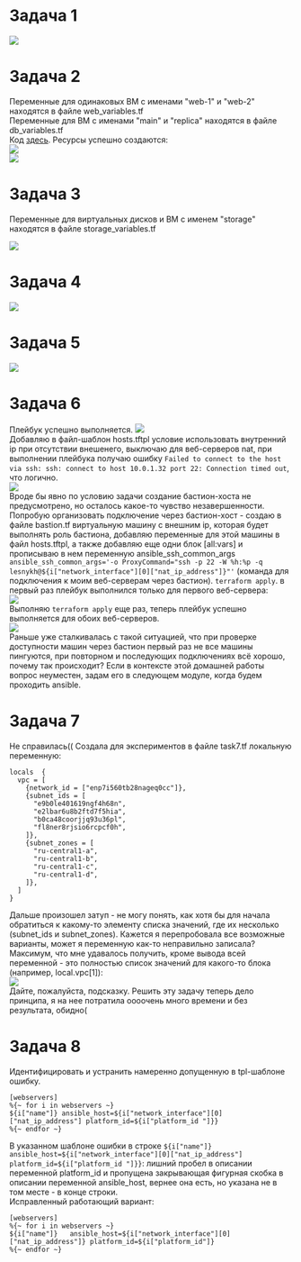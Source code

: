 # Задача 1
![](https://github.com/OlgaLesnykh/screenshots/blob/main/Terraform_018.png)    
# Задача 2
Переменные для одинаковых ВМ с именами "web-1" и "web-2" находятся в файле web_variables.tf    
Переменные для ВМ с именами "main" и "replica" находятся в файле db_variables.tf    
Код [здесь](https://github.com/OlgaLesnykh/DevOps/tree/main/Terraform/3/src).
Ресурсы успешно создаются:    
![](https://github.com/OlgaLesnykh/screenshots/blob/main/Terraform_019.png)    
![](https://github.com/OlgaLesnykh/screenshots/blob/main/Terraform_020.png)    
# Задача 3
Переменные для виртуальных дисков и ВМ c именем "storage" находятся в файле storage_variables.tf    
    
![](https://github.com/OlgaLesnykh/screenshots/blob/main/Terraform_021.png)    
# Задача 4
![](https://github.com/OlgaLesnykh/screenshots/blob/main/Terraform_022.png)    
# Задача 5
![](https://github.com/OlgaLesnykh/screenshots/blob/main/Terraform_023.png)    
# Задача 6
Плейбук успешно выполняется.
![](https://github.com/OlgaLesnykh/screenshots/blob/main/Terraform_024.png)    
Добавляю в файл-шаблон hosts.tftpl условие использовать внутренний ip при отсутствии внешенего, выключаю для веб-серверов nat, при выполнении плейбука получаю ошибку ```Failed to connect to the host via ssh: ssh: connect to host 10.0.1.32 port 22: Connection timed out```, что логично.    
![](https://github.com/OlgaLesnykh/screenshots/blob/main/Terraform_025.png)    
Вроде бы явно по условию задачи создание бастион-хоста не предусмотрено, но осталось какое-то чувство незавершенности. Попробую организовать подключение через бастион-хост - создаю в файле bastion.tf виртуальную машину с внешним ip, которая будет выполнять роль бастиона, добавляю переменные для этой машины в файл hosts.tftpl, а также добавляю еще одни блок [all:vars] и прописываю в нем переменную ansible_ssh_common_args ```ansible_ssh_common_args='-o ProxyCommand="ssh -p 22 -W %h:%p -q lesnykh@${i["network_interface"][0]["nat_ip_address"]}"'``` (команда для подключения к моим веб-серверам через бастион). ```terraform apply```. в первый раз плейбук выполнился только для первого веб-сервера:    
![](https://github.com/OlgaLesnykh/screenshots/blob/main/Terraform_027.png)    
Выполняю ```terraform apply``` еще раз, теперь плейбук успешно выполняется для обоих веб-серверов.    
![](https://github.com/OlgaLesnykh/screenshots/blob/main/Terraform_026.png)    
Раньше уже сталкивалась с такой ситуацией, что при проверке доступности машин через бастион первый раз не все машины пингуются, при повторном и последующих подключениях всё хорошо, почему так происходит? Если в контексте этой домашней работы вопрос неуместен, задам его в следующем модуле, когда будем проходить ansible.
# Задача 7
Не справилась(( Создала для экспериментов в файле task7.tf локальную переменную:    
```
locals  {
  vpc = [
    {network_id = ["enp7i560tb28nageq0cc"]},
    {subnet_ids = [
      "e9b0le401619ngf4h68n",
      "e2lbar6u8b2ftd7f5hia",
      "b0ca48coorjjq93u36pl",
      "fl8ner8rjsio6rcpcf0h",
    ]},
    {subnet_zones = [
      "ru-central1-a",
      "ru-central1-b",
      "ru-central1-c",
      "ru-central1-d",
    ]},
  ]
}
```
Дальше произошел затуп - не могу понять, как хотя бы для начала обратиться к какому-то элементу списка значений, где их несколько (subnet_ids и subnet_zones). Кажется я перепробовала все возможные варианты, может я переменную как-то неправильно записала? Максимум, что мне удавалось получить, кроме вывода всей переменной - это полностью список значений для какого-то блока (например, local.vpc[1]):    
![](https://github.com/OlgaLesnykh/screenshots/blob/main/Terraform_028.png)    
Дайте, пожалуйста, подсказку. Решить эту задачу теперь дело принципа, я на нее потратила оооочень много времени и без результата, обидно(
# Задача 8
Идентифицировать и устранить намеренно допущенную в tpl-шаблоне ошибку. 
```
[webservers]
%{~ for i in webservers ~}
${i["name"]} ansible_host=${i["network_interface"][0]["nat_ip_address"] platform_id=${i["platform_id "]}}
%{~ endfor ~}
```
В указанном шаблоне ошибки в строке ```${i["name"]} ansible_host=${i["network_interface"][0]["nat_ip_address"] platform_id=${i["platform_id "]}}```: лишний пробел в описании переменной platform_id и пропущена закрывающая фигурная скобка в описании переменной ansible_host, вернее она есть, но указана не в том месте - в конце строки.    
Исправленный работающий вариант:    
```
[webservers]
%{~ for i in webservers ~}
${i["name"]}   ansible_host=${i["network_interface"][0]["nat_ip_address"]} platform_id=${i["platform_id"]}
%{~ endfor ~}
```